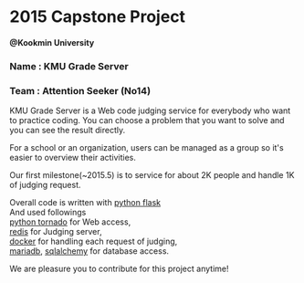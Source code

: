 # 2015 Capstone Project 
#### @Kookmin University
### Name : KMU Grade Server
### Team : Attention Seeker (No14)
KMU Grade Server is a Web code judging service for everybody who want to practice coding.
You can choose a problem that you want to solve and you can see the result directly.

For a school or an organization, users can be managed as a group so it's easier to overview their activities.

Our first milestone(~2015.5) is to service for about 2K people and handle 1K of judging request.

Overall code is written with [python flask](http://flask.pocoo.org)<br>
And used followings<br>
[python tornado](http://www.tornadoweb.org/en/stable) for Web access,<br>
[redis](http://www.redis.io) for Judging server,<br>
[docker](http://www.docker.com) for handling each request of judging,<br>
[mariadb](https://mariadb.org/), [sqlalchemy](http://www.sqlalchemy.org/) for database access.

We are pleasure you to contribute for this project anytime!
